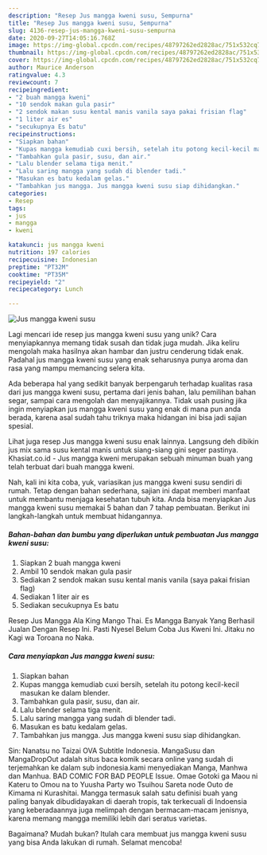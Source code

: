 ```yaml
---
description: "Resep Jus mangga kweni susu, Sempurna"
title: "Resep Jus mangga kweni susu, Sempurna"
slug: 4136-resep-jus-mangga-kweni-susu-sempurna
date: 2020-09-27T14:05:16.768Z
image: https://img-global.cpcdn.com/recipes/48797262ed2828ac/751x532cq70/jus-mangga-kweni-susu-foto-resep-utama.jpg
thumbnail: https://img-global.cpcdn.com/recipes/48797262ed2828ac/751x532cq70/jus-mangga-kweni-susu-foto-resep-utama.jpg
cover: https://img-global.cpcdn.com/recipes/48797262ed2828ac/751x532cq70/jus-mangga-kweni-susu-foto-resep-utama.jpg
author: Maurice Anderson
ratingvalue: 4.3
reviewcount: 7
recipeingredient:
- "2 buah mangga kweni"
- "10 sendok makan gula pasir"
- "2 sendok makan susu kental manis vanila saya pakai frisian flag"
- "1 liter air es"
- "secukupnya Es batu"
recipeinstructions:
- "Siapkan bahan"
- "Kupas mangga kemudiab cuxi bersih, setelah itu potong kecil-kecil masukan ke dalam blender."
- "Tambahkan gula pasir, susu, dan air."
- "Lalu blender selama tiga menit."
- "Lalu saring mangga yang sudah di blender tadi."
- "Masukan es batu kedalam gelas."
- "Tambahkan jus mangga. Jus mangga kweni susu siap dihidangkan."
categories:
- Resep
tags:
- jus
- mangga
- kweni

katakunci: jus mangga kweni 
nutrition: 197 calories
recipecuisine: Indonesian
preptime: "PT32M"
cooktime: "PT35M"
recipeyield: "2"
recipecategory: Lunch

---
```



![Jus mangga kweni susu](https://img-global.cpcdn.com/recipes/48797262ed2828ac/751x532cq70/jus-mangga-kweni-susu-foto-resep-utama.jpg)

Lagi mencari ide resep jus mangga kweni susu yang unik? Cara menyiapkannya memang tidak susah dan tidak juga mudah. Jika keliru mengolah maka hasilnya akan hambar dan justru cenderung tidak enak. Padahal jus mangga kweni susu yang enak seharusnya punya aroma dan rasa yang mampu memancing selera kita.

Ada beberapa hal yang sedikit banyak berpengaruh terhadap kualitas rasa dari jus mangga kweni susu, pertama dari jenis bahan, lalu pemilihan bahan segar, sampai cara mengolah dan menyajikannya. Tidak usah pusing jika ingin menyiapkan jus mangga kweni susu yang enak di mana pun anda berada, karena asal sudah tahu triknya maka hidangan ini bisa jadi sajian spesial.

Lihat juga resep Jus mangga kweni susu enak lainnya. Langsung deh dibikin jus mix sama susu kental manis untuk siang-siang gini seger pastinya. Khasiat.co.id - Jus mangga kweni merupakan sebuah minuman buah yang telah terbuat dari buah mangga kweni.


Nah, kali ini kita coba, yuk, variasikan jus mangga kweni susu sendiri di rumah. Tetap dengan bahan sederhana, sajian ini dapat memberi manfaat untuk membantu menjaga kesehatan tubuh kita. Anda bisa menyiapkan Jus mangga kweni susu memakai 5 bahan dan 7 tahap pembuatan. Berikut ini langkah-langkah untuk membuat hidangannya.

<!--inarticleads1-->

##### Bahan-bahan dan bumbu yang diperlukan untuk pembuatan Jus mangga kweni susu:

1. Siapkan 2 buah mangga kweni
1. Ambil 10 sendok makan gula pasir
1. Sediakan 2 sendok makan susu kental manis vanila (saya pakai frisian flag)
1. Sediakan 1 liter air es
1. Sediakan secukupnya Es batu


Resep Jus Mangga Ala King Mango Thai. Es Mangga Banyak Yang Berhasil Jualan Dengan Resep Ini. Pasti Nyesel Belum Coba Jus Kweni Ini. Jitaku no Kagi wa Toroana no Naka. 

<!--inarticleads2-->

##### Cara menyiapkan Jus mangga kweni susu:

1. Siapkan bahan
1. Kupas mangga kemudiab cuxi bersih, setelah itu potong kecil-kecil masukan ke dalam blender.
1. Tambahkan gula pasir, susu, dan air.
1. Lalu blender selama tiga menit.
1. Lalu saring mangga yang sudah di blender tadi.
1. Masukan es batu kedalam gelas.
1. Tambahkan jus mangga. Jus mangga kweni susu siap dihidangkan.


Sin: Nanatsu no Taizai OVA Subtitle Indonesia. MangaSusu dan MangaDropOut adalah situs baca komik secara online yang sudah di terjemahkan ke dalam sub indonesia.kami menyediakan Manga, Manhwa dan Manhua. BAD COMIC FOR BAD PEOPLE Issue. Omae Gotoki ga Maou ni Kateru to Omou na to Yuusha Party wo Tsuihou Sareta node Outo de Kimama ni Kurashitai. Mangga termasuk salah satu definisi buah yang paling banyak dibudidayakan di daerah tropis, tak terkecuali di Indoensia yang keberadaannya juga melimpah dengan bermacam-macam jenisnya, karena memang mangga memiliki lebih dari seratus varietas. 

Bagaimana? Mudah bukan? Itulah cara membuat jus mangga kweni susu yang bisa Anda lakukan di rumah. Selamat mencoba!
